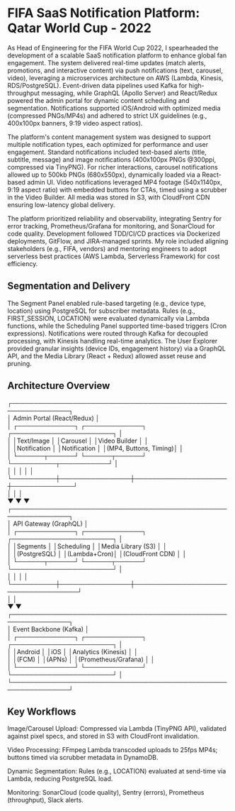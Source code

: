 # FIFA SaaS Notification Platform: Qatar World Cup - 2022

As Head of Engineering for the FIFA World Cup 2022, I spearheaded the development of a scalable SaaS notification platform to enhance global fan engagement. The system delivered real-time updates (match alerts, promotions, and interactive content) via push notifications (text, carousel, video), leveraging a microservices architecture on AWS (Lambda, Kinesis, RDS/PostgreSQL). Event-driven data pipelines used Kafka for high-throughput messaging, while GraphQL (Apollo Server) and React/Redux powered the admin portal for dynamic content scheduling and segmentation. Notifications supported iOS/Android with optimized media (compressed PNGs/MP4s) and adhered to strict UX guidelines (e.g., 400x100px banners, 9:19 video aspect ratios).

The platform's content management system was designed to support multiple notification types, each optimized for performance and user engagement. Standard notifications included text-based alerts (title, subtitle, message) and image notifications (400x100px PNGs @300ppi, compressed via TinyPNG). For richer interactions, carousel notifications allowed up to 500kb PNGs (680x550px), dynamically loaded via a React-based admin UI. Video notifications leveraged MP4 footage (540x1140px, 9:19 aspect ratio) with embedded buttons for CTAs, timed using a scrubber in the Video Builder. All media was stored in S3, with CloudFront CDN ensuring low-latency global delivery.

The platform prioritized reliability and observability, integrating Sentry for error tracking, Prometheus/Grafana for monitoring, and SonarCloud for code quality. Development followed TDD/CI/CD practices via Dockerized deployments, GitFlow, and JIRA-managed sprints. My role included aligning stakeholders (e.g., FIFA, vendors) and mentoring engineers to adopt serverless best practices (AWS Lambda, Serverless Framework) for cost efficiency.

## Segmentation and Delivery
The Segment Panel enabled rule-based targeting (e.g., device type, location) using PostgreSQL for subscriber metadata. Rules (e.g., FIRST_SESSION, LOCATION) were evaluated dynamically via Lambda functions, while the Scheduling Panel supported time-based triggers (Cron expressions). Notifications were routed through Kafka for decoupled processing, with Kinesis handling real-time analytics. The User Explorer provided granular insights (device IDs, engagement history) via a GraphQL API, and the Media Library (React + Redux) allowed asset reuse and pruning.

## Architecture Overview

┌───────────────────────────────────────────────────────────────┐  
│                        Admin Portal (React/Redux)              │  
│   ┌─────────────┐  ┌─────────────┐  ┌───────────────────────┐  │  
│   │Text/Image   │  │Carousel     │  │Video Builder         │  │  
│   │Notification │  │Notification │  │(MP4, Buttons, Timing)│  │  
│   └──────┬──────┘  └──────┬──────┘  └──────────┬───────────┘  │  
│          │                │                     │              │  
└──────────┼────────────────┼─────────────────────┼──────────────┘  
           │                │                     │  
           ▼                ▼                     ▼  
┌───────────────────────────────────────────────────────────────┐  
│                     API Gateway (GraphQL)                     │  
│   ┌─────────────┐  ┌─────────────┐  ┌───────────────────────┐  │  
│   │Segments     │  │Scheduling   │  │Media Library (S3)    │  │  
│   │(PostgreSQL) │  │(Lambda+Cron)│  │(CloudFront CDN)      │  │  
│   └──────┬──────┘  └──────┬──────┘  └───────────────────────┘  │  
│          │                │                                     │  
└──────────┼────────────────┼─────────────────────────────────────┘  
           │                │  
           ▼                ▼  
┌───────────────────────────────────────────────────────────────┐  
│                     Event Backbone (Kafka)                    │  
│   ┌─────────────┐  ┌─────────────┐  ┌───────────────────────┐  │  
│   │Android      │  │iOS          │  │Analytics (Kinesis)   │  │  
│   │(FCM)        │  │(APNs)       │  │(Prometheus/Grafana)  │  │  
│   └─────────────┘  └─────────────┘  └───────────────────────┘  │  
└───────────────────────────────────────────────────────────────┘  


## Key Workflows

Image/Carousel Upload: Compressed via Lambda (TinyPNG API), validated against pixel specs, and stored in S3 with CloudFront invalidation.

Video Processing: FFmpeg Lambda transcoded uploads to 25fps MP4s; buttons timed via scrubber metadata in DynamoDB.

Dynamic Segmentation: Rules (e.g., LOCATION) evaluated at send-time via Lambda, reducing PostgreSQL load.

Monitoring: SonarCloud (code quality), Sentry (errors), Prometheus (throughput), Slack alerts.
